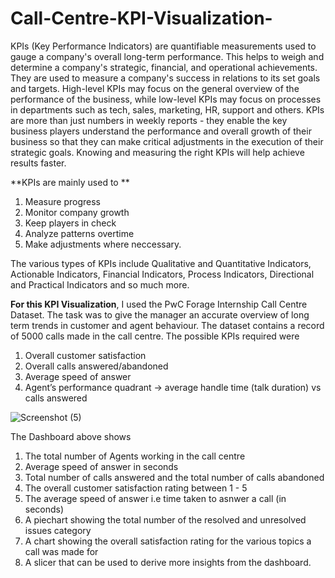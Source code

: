 # Call-Centre-KPI-Visualization-


KPIs (Key Performance Indicators) are quantifiable measurements used to gauge a company's overall long-term performance. This helps to weigh and determine a company's strategic, financial, and operational achievements. They are used to measure a company's success in relations to its set goals and targets. High-level KPIs may focus on the general overview of the performance of the business, while low-level KPIs may focus on processes in departments such as tech, sales, marketing, HR, support and others. KPIs are more than just numbers in weekly reports - they enable the key business players understand the performance and overall growth of their business so that they can make critical adjustments in the execution of their strategic goals. Knowing and measuring the right KPIs will help achieve results faster.

**KPIs are mainly used to **
1. Measure progress
2. Monitor company growth
3. Keep players in check
4. Analyze patterns overtime
5. Make adjustments where neccessary. 

The various types of KPIs include Qualitative and Quantitative Indicators, Actionable Indicators, Financial Indicators, Process Indicators, Directional and Practical Indicators and so much more. 

**For this KPI Visualization**, I used the PwC Forage Internship Call Centre Dataset. The task was to give the manager an accurate overview of long term trends in customer and agent behaviour. The dataset contains a record of 5000 calls made in the call centre. The possible KPIs required were 
1. Overall customer satisfaction
2. Overall calls answered/abandoned
3. Average speed of answer
4. Agent’s performance quadrant -> average handle time (talk duration) vs calls answered


![Screenshot (5)](https://user-images.githubusercontent.com/83877492/148392739-c7eba198-eefa-4ae5-910e-67ca12a40547.png)



The Dashboard above shows
1. The total number of Agents working in the call centre
2. Average speed of answer in seconds
3. Total number of calls answered and the total number of calls abandoned
4. The overall customer satisfaction rating between 1 - 5 
5. The average speed of answer i.e time taken to asnwer a call (in seconds)
6. A piechart showing the total number of the resolved and unresolved issues category
7. A chart showing the overall satisfaction rating for the various topics a call was made for
8. A slicer that can be used to derive more insights from the dashboard. 
